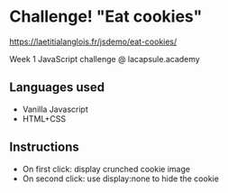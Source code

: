 # Challenge! "Eat cookies"
https://laetitialanglois.fr/jsdemo/eat-cookies/

Week 1 JavaScript challenge @ lacapsule.academy

## Languages used
- Vanilla Javascript
- HTML+CSS

## Instructions
- On first click: display crunched cookie image
- On second click: use display:none to hide the cookie
